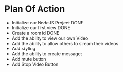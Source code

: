 # Plan Of Action

- Initialize our NodeJS Project DONE
- Initialize our first view DONE
- Create a room id DONE
- Add the ability to view our own Video
- Add the ability to allow others to stream their videos
- Add styling
- Add the ability to create messages
- Add mute button
- Add Stop Video Button